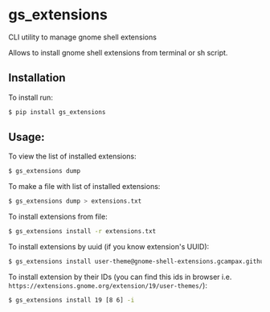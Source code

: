 # gs_extensions

CLI utility to manage gnome shell extensions

Allows to install gnome shell extensions from terminal or sh script.

## Installation

To install run:

```bash
$ pip install gs_extensions
```

## Usage:

To view the list of installed extensions:

```bash
$ gs_extensions dump
```

To make a file with list of installed extensions:

```bash
$ gs_extensions dump > extensions.txt
```

To install extensions from file:

```bash
$ gs_extensions install -r extensions.txt
```

To install extensions by uuid (if you know extension's UUID):

```bash
$ gs_extensions install user-theme@gnome-shell-extensions.gcampax.github.com [places-menu@gnome-shell-extensions.gcampax.github.com caffeine@patapon.info]
```

To install extension by their IDs (you can find this ids in browser i.e. `https://extensions.gnome.org/extension/19/user-themes/`):

```bash
$ gs_extensions install 19 [8 6] -i
```
